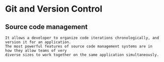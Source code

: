 # Git and Version Control


## Source code management

```
It allows a developer to organize code iterations chronologically, and version it for an application. 
The most powerful features of source code management systems are in how they allow teams of very 
diverse sizes to work together on the same application simultaneously.

```
